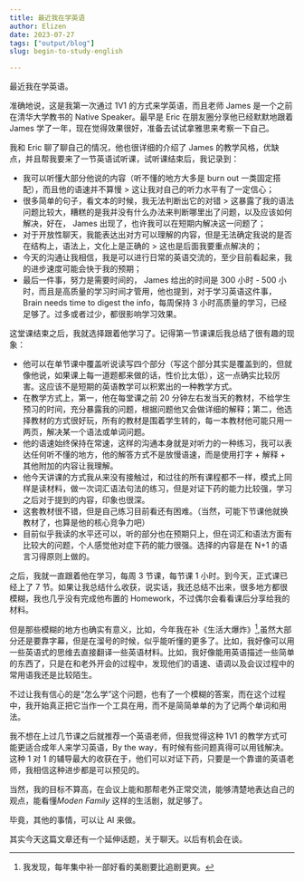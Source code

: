 ```yaml
---
title: 最近我在学英语
author: Elizen
date: 2023-07-27
tags: ["output/blog"]
slug: begin-to-study-english

---
```


最近我在学英语。

准确地说，这是我第一次通过 1V1 的方式来学英语，而且老师 James 是一个之前在清华大学教书的 Native Speaker。最早是 Eric 在朋友圈分享他已经默默地跟着 James 学了一年，现在觉得效果很好，准备去试试拿雅思来考察一下自己。

我和 Eric 聊了聊自己的情况，他也很详细的介绍了 James 的教学风格，优缺点，并且帮我要来了一节英语试听课，试听课结束后，我记录到：

- 我可以听懂大部分他说的内容（听不懂的地方大多是 burn out 一类固定搭配），而且他的语速并不算慢 > 这让我对自己的听力水平有了一定信心；
- 很多简单的句子，看文本的时候，我无法判断出它的对错 > 这暴露了我的语法问题比较大，糟糕的是我并没有什么办法来判断哪里出了问题，以及应该如何解决，好在， James 出现了，也许我可以在短期内解决这一问题了；
- 对于开放性聊天，我能表达出对方可以理解的内容，但是无法确定我说的是否在结构上，语法上，文化上是正确的 > 这也是后面我要重点解决的；
- 今天的沟通让我相信，我是可以进行日常的英语交流的，至少目前看起来，我的进步速度可能会快于我的预期；
- 最后一件事，努力是需要时间的， James 给出的时间是 300 小时 - 500 小时，而且是高质量的学习时间才管用，他也提到，对于学习英语这件事， Brain needs time to digest the info，每周保持 3 小时高质量的学习，已经足够了。过多或者过少，都很影响学习效果。

这堂课结束之后，我就选择跟着他学习了。记得第一节课课后我总结了很有趣的现象：

- 他可以在单节课中覆盖听说读写四个部分（写这个部分其实是覆盖到的，但就像他说，如果课上每一道题都来做的话，性价比太低），这一点确实比较厉害。这应该不是短期的英语教学可以积累出的一种教学方式。
- 在教学方式上，第一，他在每堂课之前 20 分钟左右发当天的教材，不给学生预习的时间，充分暴露我的问题，根据问题他又会做详细的解释；第二，他选择教材的方式很好玩，所有的教材是围着学生转的，每一本教材他可能只用一两页，解决某一个语法或单词问题。
- 他的语速始终保持在常速，这样的沟通本身就是对听力的一种练习，我可以表达任何听不懂的地方，他的解答方式不是放慢语速，而是使用打字 + 解释 + 其他附加的内容让我理解。
- 他今天讲课的方式我从来没有接触过，和过往的所有课程都不一样，模式上同样是读材料，做一次词汇语法句法的练习，但是对证下药的能力比较强，学习之后对于提到的内容，印象也很深。
- 这套教材很不错，但是自己练习目前看还有困难。（当然，可能下节课他就换教材了，也算是他的核心竞争力吧）
- 目前似乎我读的水平还可以，听的部分也在预期只上，但在词汇和语法方面有比较大的问题，个人感觉他对症下药的能力很强。选择的内容是在 N+1 的语言习得原则上做的。

之后，我就一直跟着他在学习，每周 3 节课，每节课 1 小时。到今天，正式课已经上了 7 节。如果让我总结什么收获，说实话，我还总结不出来，很多地方都很模糊，我也几乎没有完成他布置的 Homework，不过偶尔会看看课后分享给我的材料。

但是那些模糊的地方也确实有意义，比如，今年我在补《生活大爆炸》[^1],虽然大部分还是要靠字幕，但是在溜号的时候，似乎能听懂的更多了。比如，我好像可以用一些英语式的思维去直接翻译一些英语材料。比如，我好像能用英语描述一些简单的东西了，只是在和老外开会的过程中，发现他们的语速、语调以及会议过程中的常用语我还是比较陌生。

不过让我有信心的是“怎么学”这个问题，也有了一个模糊的答案，而在这个过程中，我开始真正把它当作一个工具在用，而不是简简单单的为了记两个单词和用法。

我不想在上过几节课之后就推荐一个英语老师，但我觉得这种 1V1 的教学方式可能更适合成年人来学习英语，By the way，有时候有些问题真得可以用钱解决。这种 1 对 1 的辅导最大的收获在于，他们可以对证下药，只要是一个靠谱的英语老师，我相信这种进步都是可以预见的。

当然，我的目标不算高，在会议上能和那帮老外正常交流，能够清楚地表达自己的观点，能看懂*Moden Family* 这样的生活剧，就足够了。

毕竟，其他的事情，可以让 AI 来做。

其实今天这篇文章还有一个延伸话题，关于聊天。以后有机会在谈。

[^1]: 我发现，每年集中补一部好看的美剧要比追剧更爽。
